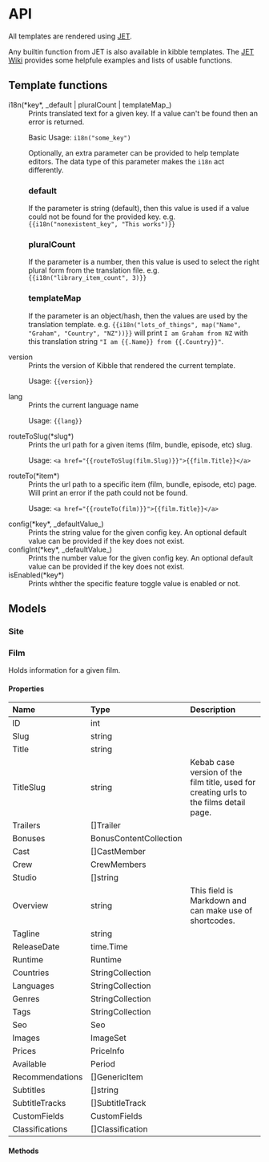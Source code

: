 # API

All templates are rendered using [JET](https://github.com/CloudyKit/jet/).

Any builtin function from JET is also available in kibble templates. The [JET Wiki](https://github.com/CloudyKit/jet/wiki) provides some helpfule examples and lists of usable functions.

## Template functions

<dl>
<dt>i18n(*key*, _default | pluralCount | templateMap_)</dt>
<dd>Prints translated text for a given key. If a value can't be found then an error is returned.

Basic Usage: `i18n("some_key")`

Optionally, an extra parameter can be provided to help template editors. The data type of this parameter makes the `i18n` act differently.

### default
If the parameter is string (default), then this value is used if a value could not be found for the provided key. e.g. `{{i18n("nonexistent_key", "This works")}}`

### pluralCount
If the parameter is a number, then this value is used to select the right plural form from the translation file. e.g. `{{i18n("library_item_count", 3)}}`

### templateMap
If the parameter is an object/hash, then the values are used by the translation template. e.g. `{{i18n("lots_of_things", map("Name", "Graham", "Country", "NZ"))}}` will print `I am Graham from NZ` with this translation string `"I am {{.Name}} from {{.Country}}"`.
</dd>

<dt>version</dt>
<dd>Prints the version of Kibble that rendered the current template.

Usage: `{{version}}`</dd>
<dt>lang</dt>
<dd>Prints the current language name

Usage: `{{lang}}`</dd>
<dt>routeToSlug(*slug*)</dt>
<dd>Prints the url path for a given items (film, bundle, episode, etc) slug.

Usage: `<a href="{{routeToSlug(film.Slug)}}">{{film.Title}}</a>`</dd>
<dt>routeTo(*item*)</dt>
<dd>Prints the url path to a specific item (film, bundle, episode, etc) page. Will print an error if the path could not be found.

Usage: `<a href="{{routeTo(film)}}">{{film.Title}}</a>`</dd>

<dt>config(*key*, _defaultValue_)</dt>
<dd>Prints the string value for the given config key. An optional default value can be provided if the key does not exist.</dd>
<dt>configInt(*key*, _defaultValue_)</dt>
<dd>Prints the number value for the given config key. An optional default value can be provided if the key does not exist.</dd>
<dt>isEnabled(*key*)</dt>
<dd>Prints whther the specific feature toggle value is enabled or not.</dd>
</dl>

## Models

### Site

### Film
Holds information for a given film.

#### Properties
| Name            | Type                   | Description |
|:----------------|:-----------------------|:------|
| ID              | int                    | |
| Slug            | string                 | |
| Title           | string                 | |
| TitleSlug       | string                 | Kebab case version of the film title, used for creating urls to the films detail page. |
| Trailers        | []Trailer              | |
| Bonuses         | BonusContentCollection | |
| Cast            | []CastMember           | |
| Crew            | CrewMembers            | |
| Studio          | []string               | |
| Overview        | string                 | This field is Markdown and can make use of shortcodes. |
| Tagline         | string                 | |
| ReleaseDate     | time.Time              | |
| Runtime         | Runtime                | |
| Countries       | StringCollection       | |
| Languages       | StringCollection       | |
| Genres          | StringCollection       | |
| Tags            | StringCollection       | |
| Seo             | Seo                    | |
| Images          | ImageSet               | |
| Prices          | PriceInfo              | |
| Available       | Period                 | |
| Recommendations | []GenericItem          | |
| Subtitles       | []string               | |
| SubtitleTracks  | []SubtitleTrack        | |
| CustomFields    | CustomFields           | |
| Classifications | []Classification       | |

#### Methods

